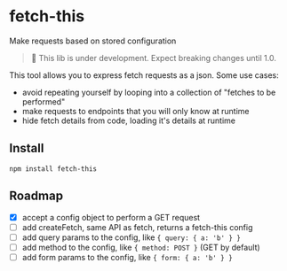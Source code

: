 # fetch-this
Make requests based on stored configuration

> :construction: This lib is under development. Expect breaking changes until 1.0.

This tool allows you to express fetch requests as a json.
Some use cases:
- avoid repeating yourself by looping into a collection of "fetches to be performed"
- make requests to endpoints that you will only know at runtime
- hide fetch details from code, loading it's details at runtime

## Install
```
npm install fetch-this
```
## Roadmap

- [x] accept a config object to perform a GET request
- [ ] add createFetch, same API as fetch, returns a fetch-this config
- [ ] add query params to the config, like `{ query: { a: 'b' } }`
- [ ] add method to the config, like `{ method: POST }` (GET by default)
- [ ] add form params to the config, like `{ form: { a: 'b' } }`
